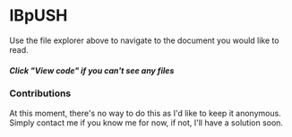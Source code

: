 # IBpUSH

Use the file explorer above to navigate to the document you would like to read.

#### _Click "View code" if you can't see any files_

### Contributions

At this moment, there's no way to do this as I'd like to keep it anonymous. Simply contact me if you know me for now, if not, I'll have a solution soon.
